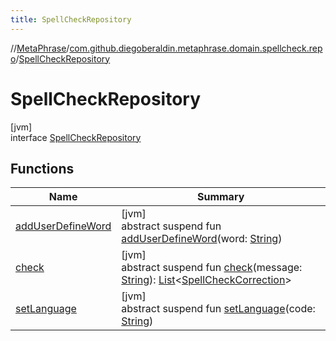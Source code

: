 ```yaml
---
title: SpellCheckRepository
---
```

//[MetaPhrase](../../../index.html)/[com.github.diegoberaldin.metaphrase.domain.spellcheck.repo](../index.html)/[SpellCheckRepository](index.html)



# SpellCheckRepository



[jvm]\
interface [SpellCheckRepository](index.html)



## Functions


| Name | Summary |
|---|---|
| [addUserDefineWord](add-user-define-word.html) | [jvm]<br>abstract suspend fun [addUserDefineWord](add-user-define-word.html)(word: [String](https://kotlinlang.org/api/latest/jvm/stdlib/kotlin/-string/index.html)) |
| [check](check.html) | [jvm]<br>abstract suspend fun [check](check.html)(message: [String](https://kotlinlang.org/api/latest/jvm/stdlib/kotlin/-string/index.html)): [List](https://kotlinlang.org/api/latest/jvm/stdlib/kotlin.collections/-list/index.html)&lt;[SpellCheckCorrection](../../com.github.diegoberaldin.metaphrase.domain.spellcheck/-spell-check-correction/index.html)&gt; |
| [setLanguage](set-language.html) | [jvm]<br>abstract suspend fun [setLanguage](set-language.html)(code: [String](https://kotlinlang.org/api/latest/jvm/stdlib/kotlin/-string/index.html)) |

